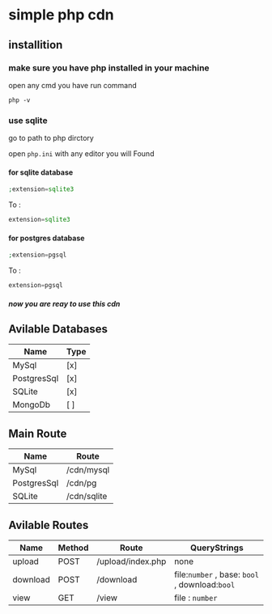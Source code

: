 # simple php cdn

## installition

### make sure you have php installed in your machine

open any cmd you have run command

```bach
php -v
```

### use sqlite

go to path to php dirctory

open `php.ini` with any editor
you will Found

#### for sqlite database

```php
;extension=sqlite3
```

To :

```php
extension=sqlite3
```

#### for postgres database

```php
;extension=pgsql
```

To :

```php
extension=pgsql
```

##### now you are reay to use this cdn

## Avilable Databases

|     Name    |  Type  |
| ----------- | ------ |
|    MySql    |   [x]  |
| PostgresSql |   [x]  |
|    SQLite   |   [x]  |
|    MongoDb  |   [ ]  |

## Main Route

|     Name    |       Route   |
| ----------- | ------------- |
|    MySql    |  /cdn/mysql   |
| PostgresSql |    /cdn/pg    |
|    SQLite   |  /cdn/sqlite  |

## Avilable Routes

|   Name   | Method |         Route           |                     QueryStrings               |
| -------- | ------ | ----------------------- | ---------------------------------------------- |
|  upload  |  POST  |      /upload/index.php  |                     none                       |
| download |  POST  |          /download      | file:`number` , base: `bool` , download:`bool` |
|   view   |   GET  |          /view          |                 file : `number`                |
